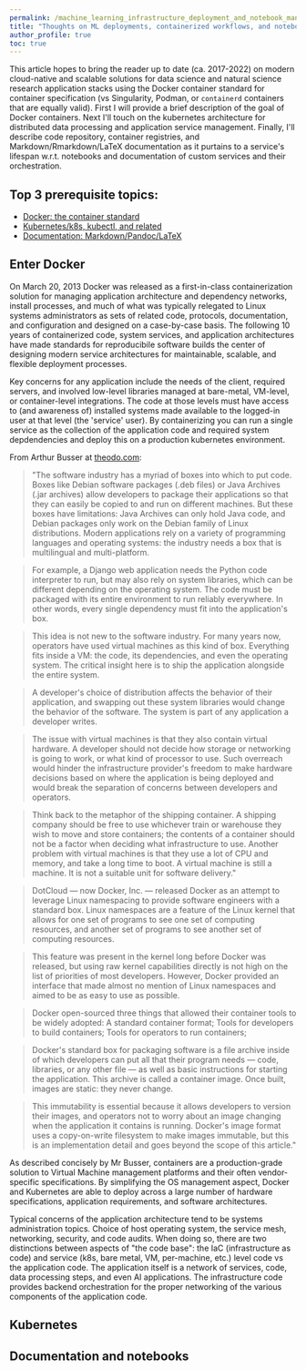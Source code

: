 ```yaml
---
permalink: /machine_learning_infrastructure_deployment_and_notebook_management
title: "Thoughts on ML deployments, containerized workflows, and notebooks."
author_profile: true
toc: true
---
```



This article hopes to bring the reader up to date (ca. 2017-2022) on modern cloud-native and scalable solutions for data science and natural science research application stacks using the Docker container standard for container specification (vs Singularity, Podman, or `containerd` containers that are equally valid). First I will provide a brief description of the goal of Docker containers. Next I'll touch on the kubernetes architecture for distributed data processing and application service management. Finally, I'll describe code repository, container registries, and Markdown/Rmarkdown/LaTeX documentation as it purtains to a service's lifespan w.r.t. notebooks and documentation of custom services and their orchestration. 


## Top 3 prerequisite topics:

* [Docker: the container standard](#enter-docker)
* [Kubernetes/k8s, kubectl, and related](#kubernetes)
* [Documentation: Markdown/Pandoc/LaTeX](#documentation-and-notebooks)

## Enter Docker

On March 20, 2013 Docker was released as a first-in-class containerization solution for managing application architecture and dependency networks, install processes, and much of what was typically relegated to Linux systems administrators as sets of related code, protocols, documentation, and configuration and designed on a case-by-case basis. The following 10 years of containerized code, system services, and application architectures have made standards for reproducibile software builds the center of designing modern service architectures for maintainable, scalable, and flexible deployment processes.

Key concerns for any application include the needs of the client, required servers, and involved low-level libraries managed at bare-metal, VM-level, or container-level integrations. The code at those levels must have access to (and awareness of) installed systems made available to the logged-in user at that level (the 'service' user). By containerizing you can run a single service as the collection of the application code and required system depdendencies and deploy this on a production kubernetes environment.

From Arthur Busser at [theodo.com](https://cloud.theodo.com/en/blog/container-docker-oci): 

>"The software industry has a myriad of boxes into which to put code. Boxes like Debian software packages (.deb files) or Java Archives (.jar archives) allow developers to package their applications so that they can easily be copied to and run on different machines.
>But these boxes have limitations: Java Archives can only hold Java code, and Debian packages only work on the Debian family of Linux distributions. Modern applications rely on a variety of programming languages and operating systems: the industry needs a box that is multilingual and multi-platform.


>For example, a Django web application needs the Python code interpreter to run, but may also rely on system libraries, which can be different depending on the operating system. The code must be packaged with its entire environment to run reliably everywhere. In other words, every single dependency must fit into the application's box.

>This idea is not new to the software industry. For many years now, operators have used virtual machines as this kind of box. Everything fits inside a VM: the code, its dependencies, and even the operating system. The critical insight here is to ship the application alongside the entire system.

>A developer's choice of distribution affects the behavior of their application, and swapping out these system libraries would change the behavior of the software. The system is part of any application a developer writes.

>The issue with virtual machines is that they also contain virtual hardware. A developer should not decide how storage or networking is going to work, or what kind of processor to use. Such overreach would hinder the infrastructure provider's freedom to make hardware decisions based on where the application is being deployed and would break the separation of concerns between developers and operators.

>Think back to the metaphor of the shipping container. A shipping company should be free to use whichever train or warehouse they wish to move and store containers; the contents of a container should not be a factor when deciding what infrastructure to use. Another problem with virtual machines is that they use a lot of CPU and memory, and take a long time to boot. A virtual machine is still a machine. It is not a suitable unit for software delivery."

>DotCloud — now Docker, Inc. — released Docker as an attempt to leverage Linux namespacing to provide software engineers with a standard box. Linux namespaces are a feature of the Linux kernel that allows for one set of programs to see one set of computing resources, and another set of programs to see another set of computing resources.

>This feature was present in the kernel long before Docker was released, but using raw kernel capabilities directly is not high on the list of priorities of most developers. However, Docker provided an interface that made almost no mention of Linux namespaces and aimed to be as easy to use as possible.

>Docker open-sourced three things that allowed their container tools to be widely adopted: A standard container format; Tools for developers to build containers; Tools for operators to run containers;

>Docker's standard box for packaging software is a file archive inside of which developers can put all that their program needs — code, libraries, or any other file — as well as basic instructions for starting the application. This archive is called a container image. Once built, images are static: they never change.

>This immutability is essential because it allows developers to version their images, and operators not to worry about an image changing when the application it contains is running. Docker's image format uses a copy-on-write filesystem to make images immutable, but this is an implementation detail and goes beyond the scope of this article."



As described concisely by Mr Busser, containers are a production-grade solution to Virtual Machine management platforms and their often vendor-specific specifications. By simplifying the OS management aspect, Docker and Kubernetes are able to deploy across a large number of hardware specifications, application requirements, and software architectures.

Typical concerns of the application architecture tend to be systems administration topics. Choice of host operating system, the service mesh, networking, security, and code audits. When doing so, there are two distinctions between aspects of "the code base": the IaC (infrastructure as code) and service (k8s, bare metal, VM, per-machine, etc.) level code vs the application code. The application itself is a network of services, code, data processing steps, and even AI applications. The infrastructure code provides backend orchestration for the proper networking of the various components of the application code.








## Kubernetes




## Documentation and notebooks
